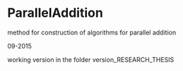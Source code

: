 # ParallelAddition
method for construction of algorithms for parallel addition

09-2015

working version in the folder version_RESEARCH_THESIS
